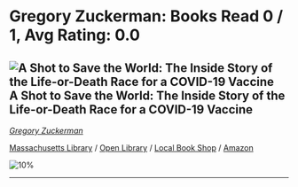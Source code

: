 # Gregory Zuckerman:  Books Read 0 / 1, Avg Rating: 0.0 

## ![A Shot to Save the World: The Inside Story of the Life-or-Death Race for a COVID-19 Vaccine](http://books.google.com/books/content?id=y_JEEAAAQBAJ&printsec=frontcover&img=1&zoom=5&edge=curl&source=gbs_api) A Shot to Save the World: The Inside Story of the Life-or-Death Race for a COVID-19 Vaccine
*[Gregory Zuckerman](../authors/GregoryZuckerman)*

[Massachusetts Library](https://library.minlib.net/search/i=978-0593420393) / [Open Library](https://openlibrary.org/isbn/978-0593420393) / [Local Book Shop](https://bookshop.org/book/978-0593420393) / [Amazon](https://smile.amazon.com/dp/059342039X)

![10%](https://progress-bar.dev/10) 



---
